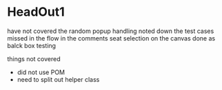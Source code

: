 # HeadOut1

have not covered the random popup handling
noted down the test cases missed in the flow in the comments
seat selection on the canvas done as balck box testing

things not covered
- did not use POM 
- need to split out helper class

